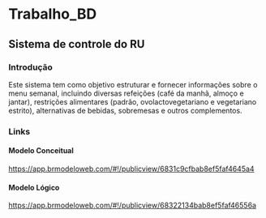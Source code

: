 # Trabalho_BD
## Sistema de controle do RU

### Introdução
Este sistema tem como objetivo estruturar e fornecer informações sobre o menu semanal, incluindo diversas refeições (café da manhã, almoço e jantar), restrições alimentares (padrão, ovolactovegetariano e vegetariano estrito), alternativas de bebidas, sobremesas e outros complementos.

### Links
#### Modelo Conceitual
https://app.brmodeloweb.com/#!/publicview/6831c9cfbab8ef5faf4645a4
#### Modelo Lógico
https://app.brmodeloweb.com/#!/publicview/68322134bab8ef5faf46556a
